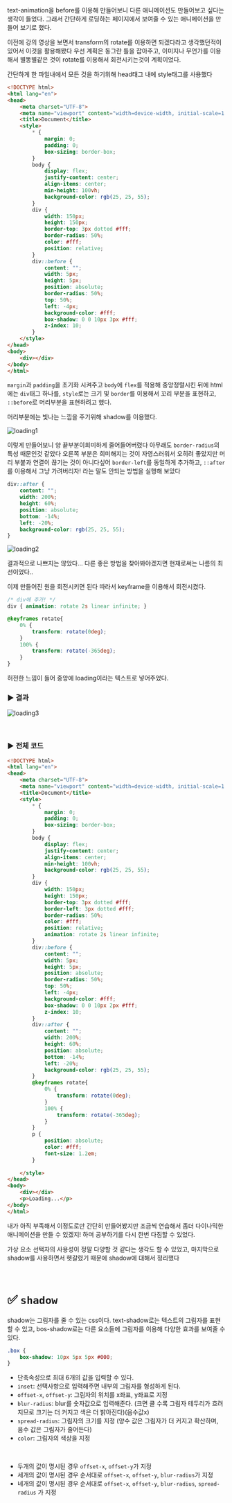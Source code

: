 text-animation을 before를 이용해 만들어보니 다른 애니메이션도 만들어보고 싶다는 생각이 들었다. 그래서 간단하게 로딩하는 페이지에서 보여줄 수 있는 애니메이션을 만들어 보기로 했다.

이전에 강의 영상을 보면서 transform의 rotate를 이용하면 되겠다라고 생각했던적이 있어서 이것을 활용해봤다
우선 계획은 동그란 틀을 잡아주고, 이미지나 무언가를 이용해서 별똥별같은 것이 rotate를 이용해서 회전시키는것이 계획이었다.

간단하게 한 파일내에서 모든 것을 하기위해 head태그 내에 style태그를 사용했다
```html
<!DOCTYPE html>
<html lang="en">
<head>
    <meta charset="UTF-8">
    <meta name="viewport" content="width=device-width, initial-scale=1.0">
    <title>Document</title>
    <style>
        * {
            margin: 0;
            padding: 0;
            box-sizing: border-box;
        }
        body {
            display: flex;
            justify-content: center;
            align-items: center;
            min-height: 100vh;
            background-color: rgb(25, 25, 55);
        }
        div {
            width: 150px;
            height: 150px;
            border-top: 3px dotted #fff;
            border-radius: 50%;
            color: #fff;
            position: relative;
        }
        div::before {
            content: "";
            width: 5px;
            height: 5px;
            position: absolute;
            border-radius: 50%;
            top: 50%;
            left: -4px;
            background-color: #fff;
            box-shadow: 0 0 10px 3px #fff;
            z-index: 10;
        }
    </style>
</head>
<body>
    <div></div>
</body>
</html>
```

`margin`과 `padding`을 초기화 시켜주고 `body`에 `flex`를 적용해 중앙정렬시킨 뒤에 html에는 `div`태그 하나를, `style`로는 크기 및 `border`를 이용해서 꼬리 부분을 표현하고, `::before`로 머리부분을 표현하려고 했다.

머리부분에는 빛나는 느낌을 주기위해 shadow를 이용했다. 

![loading1](./img/loading1.png)

이렇게 만들어보니 양 끝부분이희미하게 줄어들어버렸다 아무래도 `border-radius`의 특성 때문인것 같았다 오른쪽 부분은 희미해지는 것이 자영스러워서 오히려 좋았지만 머리 부붙과 연결이 끊기는 것이 아니다싶어 `border-left`를 동일하게 추가하고, `::after`를 이용해서 그냥 가려버리자! 라는 말도 안되는 방법을 실행해 보았다

```css 
div::after {
    content: "";
    width: 200%;
    height: 60%;
    position: absolute;
    bottom: -14%;
    left: -20%;
    background-color: rgb(25, 25, 55);
}
```
![loading2](./img/loading2.png)

결과적으로 나쁘지는 않았다... 다른 좋은 방법을 찾아봐야겠지면 현재로써는 나름의 최선이었다..

이제 만들어진 원을 회전시키면 된다 따라서 keyframe을 이용해서 회전시켰다.
```css
/* div에 추가! */
div { animation: rotate 2s linear infinite; }

@keyframes rotate{
    0% {
        transform: rotate(0deg);
    }
    100% {
        transform: rotate(-365deg);
    }
}
```

허전한 느낌이 들어 중앙에 loading이라는 텍스트로 넣어주었다.

### ▶️ 결과
![loading3](./img/loading3.gif)

<br>

### ▶️ 전체 코드
```html
<!DOCTYPE html>
<html lang="en">
<head>
    <meta charset="UTF-8">
    <meta name="viewport" content="width=device-width, initial-scale=1.0">
    <title>Document</title>
    <style>
        * {
            margin: 0;
            padding: 0;
            box-sizing: border-box;
        }
        body {
            display: flex;
            justify-content: center;
            align-items: center;
            min-height: 100vh;
            background-color: rgb(25, 25, 55);
        }
        div {
            width: 150px;
            height: 150px;
            border-top: 3px dotted #fff;
            border-left: 3px dotted #fff;
            border-radius: 50%;
            color: #fff;
            position: relative;
            animation: rotate 2s linear infinite;
        }
        div::before {
            content: "";
            width: 5px;
            height: 5px;
            position: absolute;
            border-radius: 50%;
            top: 50%;
            left: -4px;
            background-color: #fff;
            box-shadow: 0 0 10px 2px #fff;
            z-index: 10;
        }
        div::after {
            content: "";
            width: 200%;
            height: 60%;
            position: absolute;
            bottom: -14%;
            left: -20%;
            background-color: rgb(25, 25, 55);
        }
        @keyframes rotate{
            0% {
                transform: rotate(0deg);
            }
            100% {
                transform: rotate(-365deg);
            }
        }
        p {
            position: absolute;
            color: #fff;
            font-size: 1.2em;
        }
        
    </style>
</head>
<body>
    <div></div>
    <p>Loading...</p>
</body>
</html>
```

내가 아직 부족해서 이정도로만 간단히 만들어봤지만 조금씩 연습해서 좀더 다이나믹한 애니메이션을 만들 수 있겠지! 하며 공부하기를 다시 한번 다짐할 수 있었다.

가상 요소 선택자의 사용성이 정말 다양할 것 같다는 생각도 할 수 있었고, 마지막으로 shadow를 사용하면서 헷갈렸기 때문에 shadow에 대해서 정리했다

<br>

# ✅ `shadow`
shadow는 그림자를 줄 수 있는 css이다. text-shadow로는 텍스트의 그림자를 표현할 수 있고, bos-shadow로는 다른 요소들에 그림자를 이용해 다양한 효과를 보여줄 수 있다.

```css
.box {
    box-shadow: 10px 5px 5px #000;
}
```

- 단축속성으로 최대 6개의 값을 입력할 수 있다.
- `inset`: 선택사항으로 입력해주면 내부의 그림자를 형성하게 된다.
- `offset-x`, `offset-y`: 그림자의 위치를 x좌표, y좌표로 지정
- `blur-radius`: blur를 숫자값으로 입력해준다. (크면 클 수록 그림자 테두리가 흐려지므로 크기는 더 커지고 색은 더 밝아진다)(음수값x)
- `spread-radius`: 그림자의 크기를 지정 (양수 값은 그림자가 더 커지고 확산하며, 음수 값은 그림자가 줄어든다)
- `color`: 그림자의 색상을 지정

<br>

- 두개의 값이 명시된 경우 `offset-x`, `offset-y`가 지정
- 세개의 값이 명시된 경우 순서대로 `offset-x`, `offset-y`, `blur-radius`가 지정
- 네개의 값이 명시된 경우 순서대로 `offset-x`, `offset-y`, `blur-radius`, `spread-radius` 가 지정




